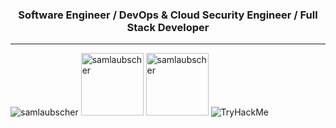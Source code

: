 <h3 align="center">Software Engineer / DevOps & Cloud Security Engineer / Full Stack Developer</h3>
<hr>

<img src="https://github-profile-trophy.vercel.app/?username=samlaubscher&column=8&margin-w=15&margin-h=15" alt="samlaubscher" />

<img width="100" src="https://github-readme-stats.vercel.app/api?username=samlaubscher&locale=en&theme=synthwave&count_private=true&include_all_commits=true&hide_title=true&hide_rank=true&show_icons=true" alt="samlaubscher" />

<img width="100" src="https://github-readme-streak-stats.herokuapp.com/?user=samlaubscher&theme=synthwave" alt="samlaubscher" />

<img src="https://tryhackme-badges.s3.amazonaws.com/tw34kz.png" alt="TryHackMe">
